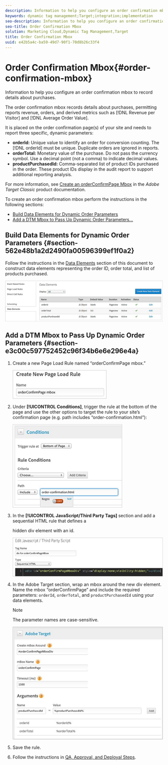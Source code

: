 ```yaml
---
description: Information to help you configure an order confirmation mbox to record details about purchases.
keywords: dynamic tag management;Target;integration;implementation
seo-description: Information to help you configure an order confirmation mbox to record details about purchases.
seo-title: Order Confirmation Mbox
solution: Marketing Cloud,Dynamic Tag Management,Target
title: Order Confirmation Mbox
uuid: e42b5a4c-ba59-49d7-90f1-70d8b26c33f4
---
```


# Order Confirmation Mbox{#order-confirmation-mbox}

Information to help you configure an order confirmation mbox to record details about purchases.

The order confirmation mbox records details about purchases, permitting reports revenue, orders, and derived metrics such as [!DNL Revenue per Visitor] and [!DNL Average Order Value].

It is placed on the order confirmation page(s) of your site and needs to report three specific, dynamic parameters:

* **orderId:** Unique value to identify an order for conversion counting. The [!DNL orderId] must be unique. Duplicate orders are ignored in reports. 
* **orderTotal:** Monetary value of the purchase. Do not pass the currency symbol. Use a decimal point (not a comma) to indicate decimal values. 
* **productPurchasedId:** Comma-separated list of product IDs purchased in the order. These product IDs display in the audit report to support additional reporting analysis.

For more information, see [Create an orderConfirmPage Mbox](https://marketing.adobe.com/resources/help/en_US/tnt/help/t_Creating_a_Place_Order_Mbox.html) in the *Adobe Target Classic* product documentation.

To create an order confirmation mbox perform the instructions in the following sections:

* [Build Data Elements for Dynamic Order Parameters](../../../adobe-target-tool/configure-target-tool/mboxes/order-confirmation-mbox.md#section-562e48b1a2d2490fa00596399ef1f0a2) 
* [Add a DTM Mbox to Pass Up Dynamic Order Parameters...](../../../adobe-target-tool/configure-target-tool/mboxes/order-confirmation-mbox.md#section-e3c00c597752452c96f34b6e6e296e4a)

## Build Data Elements for Dynamic Order Parameters {#section-562e48b1a2d2490fa00596399ef1f0a2}

Follow the instructions in the [Data Elements](../../../adobe-target-tool/configure-target-tool/data-elements/data-elements.md#concept-13e03aed47b145e99d3754c3283e2051) section of this document to construct data elements representing the order ID, order total, and list of products purchased.

![](assets/data_elements_create.png)

## Add a DTM Mbox to Pass Up Dynamic Order Parameters {#section-e3c00c597752452c96f34b6e6e296e4a}

1. Create a new Page Load Rule named “orderConfirmPage mbox.”

   ![](assets/orderconfirmpage.png)

1. Under **[!UICONTROL Conditions]**, trigger the rule at the bottom of the page and use the other options to target the rule to your site’s confirmation page (e.g. path includes “order-confirmation.html”):

   ![](assets/conditions.png)

1. In the **[!UICONTROL JavaScript/Third Party Tags]** section and add a sequential HTML rule that defines a

   hidden div element with an id.

   ![](assets/div.png)

1. In the Adobe Target section, wrap an mbox around the new div element. Name the mbox “orderConfirmPage” and include the required parameters: `orderId`, `orderTotal`, and `productPurchasedId` using your data elements.

   >[!NOTE]
   >
   >The parameter names are case-sensitive.

   ![](assets/target.png)

1. Save the rule. 
1. Follow the instructions in [QA, Approval, and Deployal Steps](../../../qa-approval-deployal-steps/qa-approval-deployal-steps.md#concept-8e4631e9f3c440edac488139576849ba).

